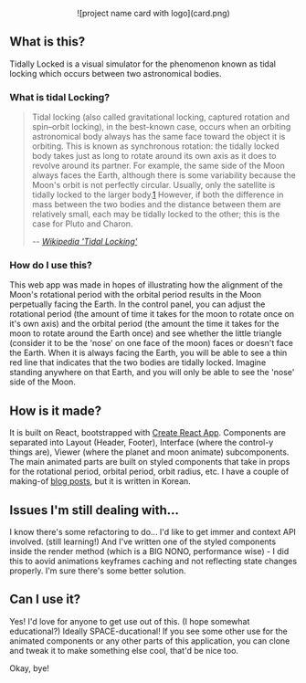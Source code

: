 <p align="center">
![project name card with logo](card.png)
</p>

## What is this?

Tidally Locked is a visual simulator for the phenomenon known as tidal locking which occurs between two astronomical bodies.

### What is tidal Locking?

> Tidal locking (also called gravitational locking, captured rotation and spin–orbit locking), in the best-known case, occurs when an orbiting astronomical body always has the same face toward the object it is orbiting. This is known as synchronous rotation: the tidally locked body takes just as long to rotate around its own axis as it does to revolve around its partner. For example, the same side of the Moon always faces the Earth, although there is some variability because the Moon's orbit is not perfectly circular. Usually, only the satellite is tidally locked to the larger body.[1] However, if both the difference in mass between the two bodies and the distance between them are relatively small, each may be tidally locked to the other; this is the case for Pluto and Charon.
>
> -- <cite>[Wikipedia 'Tidal Locking'][1]</cite>

[1]: https://en.wikipedia.org/wiki/Tidal_locking

### How do I use this?

This web app was made in hopes of illustrating how the alignment of the Moon's rotational period with the orbital period results in the Moon perpetually facing the Earth. In the control panel, you can adjust the rotational period (the amount of time it takes for the moon to rotate once on it's own axis) and the orbital period (the amount the time it takes for the moon to rotate around the Earth once) and see whether the little triangle (consider it to be the 'nose' on one face of the moon) faces or doesn't face the Earth. When it is always facing the Earth, you will be able to see a thin red line that indicates that the two bodies are tidally locked. Imagine standing anywhere on that Earth, and you will only be able to see the 'nose' side of the Moon.

## How is it made?

It is built on React, bootstrapped with [Create React App](https://github.com/facebook/create-react-app). Components are separated into Layout (Header, Footer), Interface (where the control-y things are), Viewer (where the planet and moon animate) subcomponents. The main animated parts are built on styled components that take in props for the rotational period, orbital period, orbit radius, etc. I have a couple of making-of [blog posts](https://weiji.io/2020/02/23/tidally-locked/), but it is written in Korean.

## Issues I'm still dealing with...

I know there's some refactoring to do... I'd like to get immer and context API involved. (still learning!) And I've written one of the styled components inside the render method (which is a BIG NONO, performance wise) - I did this to aovid animations keyframes caching and not reflecting state changes properly. I'm sure there's some better solution.

## Can I use it?

Yes! I'd love for anyone to get use out of this. (I hope somewhat educational?) Ideally SPACE-ducational! If you see some other use for the animated components or any other parts of this application, you can clone and tweak it to make something else cool, that'd be nice too.

Okay, bye!
